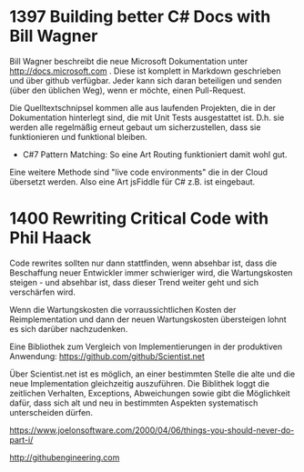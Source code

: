 # 1397 Building better C# Docs with Bill Wagner

Bill Wagner beschreibt die neue Microsoft Dokumentation unter http://docs.microsoft.com . 
Diese ist komplett in Markdown geschrieben und über github verfügbar. Jeder kann sich daran 
beteiligen und senden (über den üblichen Weg), wenn er möchte, einen Pull-Request.

Die Quelltextschnipsel kommen alle aus laufenden Projekten, die in der Dokumentation hinterlegt
sind, die mit Unit Tests ausgestattet ist. D.h. sie werden alle regelmäßig erneut gebaut um sicherzustellen, 
dass sie funktionieren und funktional bleiben. 

  - C#7 Pattern Matching: So eine Art Routing funktioniert damit wohl gut.

Eine weitere Methode sind "live code environments" die in der Cloud übersetzt werden.
Also eine Art jsFiddle für C# z.B. ist eingebaut.

# 1400 Rewriting Critical Code with Phil Haack

Code rewrites sollten nur dann stattfinden, wenn absehbar ist, dass die Beschaffung neuer Entwickler
immer schwieriger wird, die Wartungskosten steigen - und absehbar ist, dass dieser Trend weiter geht 
und sich verschärfen wird. 

Wenn die Wartungskosten die vorraussichtlichen Kosten der Reimplementation und dann der neuen 
Wartungskosten übersteigen lohnt es sich darüber nachzudenken. 

Eine Bibliothek zum Vergleich von Implementierungen in der produktiven Anwendung:
https://github.com/github/Scientist.net 

Über Scientist.net ist es möglich, an einer bestimmten Stelle die alte und die neue Implementation gleichzeitig 
auszuführen. Die Biblithek loggt die zeitlichen Verhalten, Exceptions, Abweichungen sowie gibt die Möglichkeit
dafür, dass sich alt und neu in bestimmten Aspekten systematisch unterscheiden dürfen.

https://www.joelonsoftware.com/2000/04/06/things-you-should-never-do-part-i/

http://githubengineering.com

